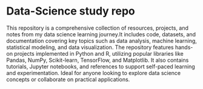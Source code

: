 # Data-Science study repo
This repository is a comprehensive collection of resources, projects, and notes from my data science learning journey.It includes code, datasets, and documentation covering key topics such as data analysis, machine learning, statistical modeling, and data visualization. The repository features hands-on projects implemented in Python and R, utilizing popular libraries like Pandas, NumPy, Scikit-learn, TensorFlow, and Matplotlib. It also contains tutorials, Jupyter notebooks, and references to support self-paced learning and experimentation. Ideal for anyone looking to explore data science concepts or collaborate on practical applications.
